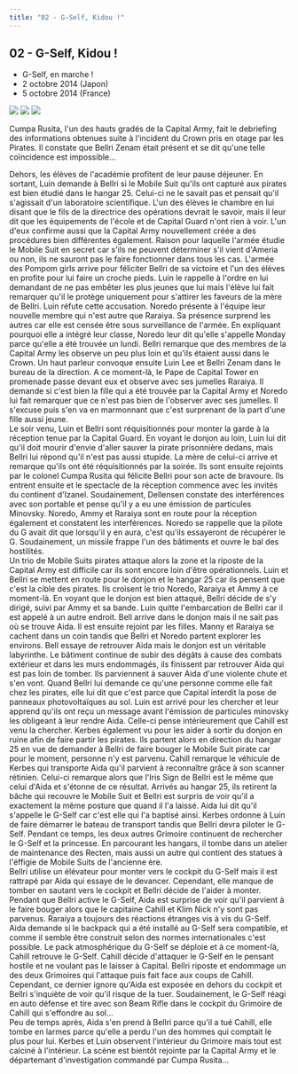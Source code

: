 ```yaml
---
title: "02 - G-Self, Kidou !"
---
```


02 - G-Self, Kidou !
--------------------


* G-Self, en marche !
* 2 octobre 2014 (Japon)
* 5 octobre 2014 (France)


![](/images/stories/saga/gnoreconguista/episodes/02-1.jpg) ![](/images/stories/saga/gnoreconguista/episodes/02-2.jpg) ![](/images/stories/saga/gnoreconguista/episodes/02-3.jpg)


Cumpa Rusita, l'un des hauts gradés de la Capital Army, fait le debriefing des informations obtenues suite à l'incident du Crown pris en otage par les Pirates. Il constate que Bellri Zenam était présent et se dit qu'une telle coïncidence est impossible…   
  
Dehors, les élèves de l'académie profitent de leur pause déjeuner. En sortant, Luin demande à Bellri si le Mobile Suit qu'ils ont capturé aux pirates est bien étudié dans le hangar 25. Celui-ci ne le savait pas et pensait qu'il s'agissait d'un laboratoire scientifique. L'un des élèves le chambre en lui disant que le fils de la directrice des opérations devrait le savoir, mais il leur dit que les équipements de l'école et de Capital Guard n'ont rien à voir. L'un d'eux confirme aussi que la Capital Army nouvellement créée a des procédures bien différentes également. Raison pour laquelle l'armée étudie le Mobile Suit en secret car s'ils ne peuvent déterminer s'il vient d'Ameria ou non, ils ne sauront pas le faire fonctionner dans tous les cas. L'armée des Pompom girls arrive pour féliciter Bellri de sa victoire et l'un des élèves en profite pour lui faire un croche pieds. Luin le rappelle à l'ordre en lui demandant de ne pas embêter les plus jeunes que lui mais l'élève lui fait remarquer qu'il le protège uniquement pour s'attirer les faveurs de la mère de Bellri. Luin réfute cette accusation. Noredo présente à l'équipe leur nouvelle membre qui n'est autre que Raraiya. Sa présence surprend les autres car elle est censée être sous surveillance de l'armée. En expliquant pourquoi elle a intégré leur classe, Noredo leur dit qu'elle s'appelle Monday parce qu'elle a été trouvée un lundi. Bellri remarque que des membres de la Capital Army les observe un peu plus loin et qu'ils étaient aussi dans le Crown. Un haut parleur convoque ensuite Luin Lee et Bellri Zenam dans le bureau de la direction. A ce moment-là, le Pape de Capital Tower en promenade passe devant eux et observe avec ses jumelles Raraiya. Il demande si c'est bien la fille qui a été trouvée par la Capital Army et Noredo lui fait remarquer que ce n'est pas bien de l'observer avec ses jumelles. Il s'excuse puis s'en va en marmonnant que c'est surprenant de la part d'une fille aussi jeune.   
Le soir venu, Luin et Bellri sont réquisitionnés pour monter la garde à la réception tenue par la Capital Guard. En voyant le donjon au loin, Luin lui dit qu'il doit mourir d'envie d'aller sauver la pirate prisonnière dedans, mais Bellri lui répond qu'il n'est pas aussi stupide. La mère de celui-ci arrive et remarque qu'ils ont été réquisitionnés par la soirée. Ils sont ensuite rejoints par le colonel Cumpa Rusita qui félicite Bellri pour son acte de bravoure. Ils entrent ensuite et le spectacle de la réception commence avec les invités du continent d'Izanel. Soudainement, Dellensen constate des interférences avec son portable et pense qu'il y a eu une émission de particules Minovsky. Noredo, Ammy et Raraiya sont en route pour la réception également et constatent les interférences. Noredo se rappelle que la pilote du G avait dit que lorsqu'il y en aura, c'est qu'ils essayeront de récupérer le G. Soudainement, un missile frappe l'un des bâtiments et ouvre le bal des hostilités.   
Un trio de Mobile Suits pirates attaque alors la zone et la riposte de la Capital Army est difficile car ils sont encore loin d'être opérationnels. Luin et Bellri se mettent en route pour le donjon et le hangar 25 car ils pensent que c'est la cible des pirates. Ils croisent le trio Noredo, Raraiya et Ammy à ce moment-là. En voyant que le donjon est bien attaqué, Bellri décide de s'y dirigé, suivi par Ammy et sa bande. Luin quitte l'embarcation de Bellri car il est appelé à un autre endroit. Bell arrive dans le donjon mais il ne sait pas où se trouve Aida. Il est ensuite rejoint par les filles. Manny et Raraiya se cachent dans un coin tandis que Bellri et Noredo partent explorer les environs. Bell essaye de retrouver Aida mais le donjon est un véritable labyrinthe. Le bâtiment continue de subir des dégâts à cause des combats extérieur et dans les murs endommagés, ils finissent par retrouver Aida qui est pas loin de tomber. Ils parviennent à sauver Aida d'une violente chute et s'en vont. Quand Bellri lui demande ce qu'une personne comme elle fait chez les pirates, elle lui dit que c'est parce que Capital interdit la pose de panneaux photovoltaïques au sol. Luin est arrivé pour les chercher et leur apprend qu'ils ont reçu un message avant l'émission de particules minovsky les obligeant à leur rendre Aida. Celle-ci pense intérieurement que Cahill est venu la chercher. Kerbes également vu pour les aider à sortir du donjon en ruine afin de faire partir les pirates. Ils partent alors en direction du hangar 25 en vue de demander à Bellri de faire bouger le Mobile Suit pirate car pour le moment, personne n'y est parvenu. Cahill remarque le véhicule de Kerbes qui transporte Aida qu'il parvient à reconnaître grâce à son scanner rétinien. Celui-ci remarque alors que l'Iris Sign de Bellri est le même que celui d'Aida et s'étonne de ce résultat. Arrivés au hangar 25, ils retirent la bâche qui recouvre le Mobile Suit et Bellri est surpris de voir qu'il a exactement la même posture que quand il l'a laissé. Aida lui dit qu'il s'appelle le G-Self car c'est elle qui l'a baptisé ainsi. Kerbes ordonne à Luin de faire démarrer le bateau de transport tandis que Bellri devra piloter le G-Self. Pendant ce temps, les deux autres Grimoire continuent de rechercher le G-Self et la princesse. En parcourant les hangars, il tombe dans un atelier de maintenance des Recten, mais aussi un autre qui contient des statues à l'éffigie de Mobile Suits de l'ancienne ère.   
Bellri utilise un élévateur pour monter vers le cockpit du G-Self mais il est rattrapé par Aida qui essaye de le devancer. Cependant, elle manque de tomber en sautant vers le cockpit et Bellri décide de l'aider à monter. Pendant que Bellri active le G-Self, Aida est surprise de voir qu'il parvient à le faire bouger alors que le capitaine Cahill et Klim Nick n'y sont pas parvenus. Raraiya a toujours des réactions étranges vis à vis du G-Self.   
Aida demande si le backpack qui a été installé au G-Self sera compatible, et comme il semble être construit selon des normes internationales c'est possible. Le pack atmosphérique du G-Self se déploie et à ce moment-là, Cahill retrouve le G-Self. Cahill décide d'attaquer le G-Self en le pensant hostile et ne voulant pas le laisser à Capital. Bellri riposte et endommage un des deux Grimoires qui l'attaque puis fait face aux coups de Cahill. Cependant, ce dernier ignore qu'Aida est exposée en dehors du cockpit et Bellri s'inquiète de voir qu'il risque de la tuer. Soudainement, le G-Self réagi en auto défense et tire avec son Beam Rifle dans le cockpit du Grimoire de Cahill qui s'effondre au sol…  
Peu de temps après, Aida s'en prend à Bellri parce qu'il a tué Cahill, elle tombe en larmes parce qu'elle a perdu l'un des hommes qui comptait le plus pour lui. Kerbes et Luin observent l'intérieur du Grimoire mais tout est calciné à l'intérieur. La scène est bientôt rejointe par la Capital Army et le départemant d'investigation commandé par Cumpa Rusita…

